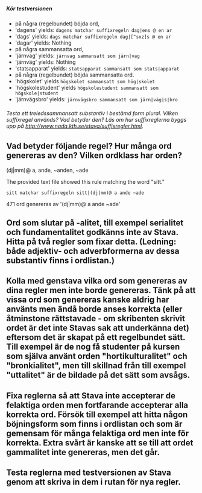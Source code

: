 ##### Kör testversionen
* på några (regelbundet) böjda ord,
 * 'dagens' yields: `dagens matchar suffixregeln dag|ens @ en ar` </br>
 * 'dags' yields: `dags matchar suffixregeln dag|[^sxz]s @ en ar` </br>
 * 'dagar' yields: Nothing
* på några sammansatta ord,
 * 'järnvag' yields: `järnvag sammansatt som järn|vag`
 * 'järnväg' yields: Nothing
 * 'statsapparat' yields: `statsapparat sammansatt som stats|apparat`
* på några (regelbundet) böjda sammansatta ord.
 * 'högskolet' yields `högskolet sammansatt som hög|skolet`
 * 'högskolestudent' yields `högskolestudent sammansatt som högskole|student`
 * 'järnvägsbro' yields: `järnvägsbro sammansatt som järn|väg|s|bro`




###### Testa ett treledssammansatt substantiv i bestämd form plural. Vilken suffixregel används? Vad betyder den? Läs om hur suffixreglerna byggs upp på http://www.nada.kth.se/stava/suffixregler.html.

## Vad betyder följande regel? Hur många ord genereras av den? Vilken ordklass har orden?
(dj|mm)@ a, ande, ~anden, ~ade

The provided text file showed this rule matching the word "sitt."
```
sitt matchar suffixregeln sitt|(dj|mm)@ a ande ~ade
```
471 ord genereras av '(dj|mm)@ a ande ~ade'

## Ord som slutar på -alitet, till exempel serialitet och fundamentalitet godkänns inte av Stava. Hitta på två regler som fixar detta. (Ledning: både adjektiv- och adverbformerna av dessa substantiv finns i ordlistan.)
## Kolla med genstava vilka ord som genereras av dina regler men inte borde genereras. Tänk på att vissa ord som genereras kanske aldrig har använts men ändå borde anses korrekta (eller åtminstone rättstavade - om skribenten skrivit ordet är det inte Stavas sak att underkänna det) eftersom det är skapat på ett regelbundet sätt. Till exempel är de nog få studenter på kursen som själva använt orden "hortikulturalitet" och "bronkialitet", men till skillnad från till exempel "uttalitet" är de bildade på det sätt som avsågs.
## Fixa reglerna så att Stava inte accepterar de felaktiga orden men fortfarande accepterar alla korrekta ord. Försök till exempel att hitta någon böjningsform som finns i ordlistan och som är gemensam för många felaktiga ord men inte för korrekta. Extra svårt är kanske att se till att ordet gammalitet inte genereras, men det går.
## Testa reglerna med testversionen av Stava genom att skriva in dem i rutan för nya regler.
